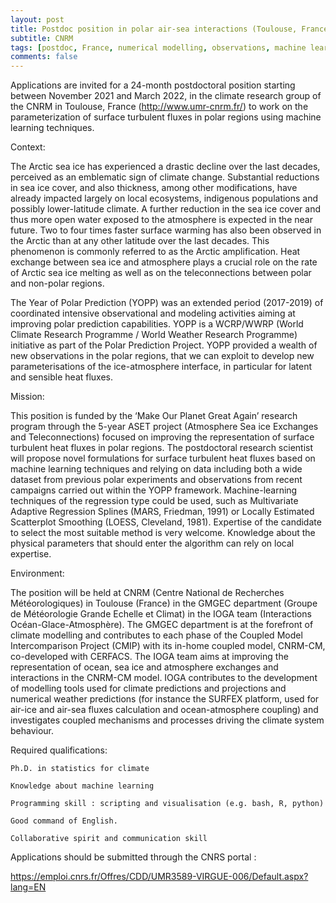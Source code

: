 ```yaml
---
layout: post
title: Postdoc position in polar air-sea interactions (Toulouse, France)
subtitle: CNRM
tags: [postdoc, France, numerical modelling, observations, machine learning, Arctic ocean]
comments: false
---
```


Applications are invited for a 24-month postdoctoral position starting between November 2021 and March 2022, in the climate research group of the CNRM in Toulouse, France (http://www.umr-cnrm.fr/) to work on the parameterization of surface turbulent fluxes in polar regions using machine learning techniques.

                   

Context:

The Arctic sea ice has experienced a drastic decline over the last decades, perceived as an emblematic sign of climate change. Substantial reductions in sea ice cover, and also thickness, among other modifications, have already impacted largely on local ecosystems, indigenous populations and possibly lower-latitude climate. A further reduction in the sea ice cover and thus more open water exposed to the atmosphere is expected in the near future. Two to four times faster surface warming has also been observed in the Arctic than at any other latitude over the last decades. This phenomenon is commonly referred to as the Arctic amplification. Heat exchange between sea ice and atmosphere plays a crucial role on the rate of Arctic sea ice melting as well as on the teleconnections between polar and non-polar regions. 

The Year of Polar Prediction (YOPP) was an extended period (2017-2019) of coordinated intensive observational and modeling activities aiming at improving polar prediction capabilities. YOPP is a WCRP/WWRP (World Climate Research Programme / World Weather Research Programme) initiative as part of the Polar Prediction Project. YOPP provided a wealth of new observations in the polar regions, that we can exploit to develop new parameterisations of the ice-atmosphere interface, in particular for latent and sensible heat fluxes.

         

Mission:          

This position is funded by the ‘Make Our Planet Great Again’ research program through  the 5-year ASET project (Atmosphere Sea ice Exchanges and Teleconnections) focused on improving the representation of surface turbulent heat fluxes in polar regions. The postdoctoral research scientist will propose novel formulations for surface turbulent heat fluxes based on machine learning techniques and relying on data including both a wide dataset from previous polar experiments and observations from recent campaigns carried out within the YOPP framework. Machine-learning techniques of the regression type could be used, such as Multivariate Adaptive Regression Splines (MARS, Friedman, 1991) or Locally Estimated Scatterplot Smoothing (LOESS, Cleveland, 1981). Expertise of the candidate to select the most suitable method is very welcome. Knowledge about the physical parameters that should enter the algorithm can rely on local expertise. 

Environment:

The position will be held at CNRM (Centre National de Recherches Météorologiques) in Toulouse (France) in the GMGEC department (Groupe de Météorologie Grande Echelle et Climat) in the IOGA team (Interactions Océan-Glace-Atmosphère). The GMGEC department is at the forefront of climate modelling and contributes to each phase of the Coupled Model Intercomparison Project (CMIP) with its in-home coupled model, CNRM-CM, co-developed with CERFACS. The IOGA team aims at improving the representation of ocean, sea ice and atmosphere exchanges and interactions in the CNRM-CM model. IOGA contributes to the development of modelling tools used for climate predictions and projections and numerical weather predictions (for instance the SURFEX platform, used for air-ice and air-sea fluxes calculation and ocean-atmosphere coupling) and investigates coupled mechanisms and processes driving the climate system behaviour.

          

Required qualifications:

    Ph.D. in statistics for climate  

    Knowledge about machine learning     

    Programming skill : scripting and visualisation (e.g. bash, R, python)

    Good command of English.

    Collaborative spirit and communication skill


Applications should be submitted through the CNRS portal :

https://emploi.cnrs.fr/Offres/CDD/UMR3589-VIRGUE-006/Default.aspx?lang=EN
